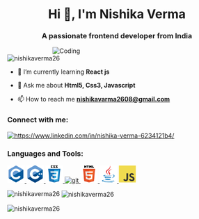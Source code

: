 <h1 align="center">Hi 👋, I'm Nishika Verma</h1>
<h3 align="center">A passionate frontend developer from India</h3>
<img align="right" alt="Coding" width="400"src="https://user-images.githubusercontent.com/125440375/219616014-e584f0da-3c1f-431f-8d1c-46c1b38bf6f2.png">
<p align="left"> <img src="https://komarev.com/ghpvc/?username=nishikaverma26&label=Profile%20views&color=0e75b6&style=flat" alt="nishikaverma26" /> </p>

- 🌱 I’m currently learning **React js**

- 💬 Ask me about **Html5, Css3, Javascript**

- 📫 How to reach me **nishikavarma2608@gmail.com**

<h3 align="left">Connect with me:</h3>
<p align="left">
<a href="https://linkedin.com/in/https://www.linkedin.com/in/nishika-verma-6234121b4/" target="blank"><img align="center" src="https://raw.githubusercontent.com/rahuldkjain/github-profile-readme-generator/master/src/images/icons/Social/linked-in-alt.svg" alt="https://www.linkedin.com/in/nishika-verma-6234121b4/" height="30" width="40" /></a>
</p>

<h3 align="left">Languages and Tools:</h3>
<p align="left"> <a href="https://www.cprogramming.com/" target="_blank" rel="noreferrer"> <img src="https://raw.githubusercontent.com/devicons/devicon/master/icons/c/c-original.svg" alt="c" width="40" height="40"/> </a> <a href="https://www.w3schools.com/cpp/" target="_blank" rel="noreferrer"> <img src="https://raw.githubusercontent.com/devicons/devicon/master/icons/cplusplus/cplusplus-original.svg" alt="cplusplus" width="40" height="40"/> </a> <a href="https://www.w3schools.com/css/" target="_blank" rel="noreferrer"> <img src="https://raw.githubusercontent.com/devicons/devicon/master/icons/css3/css3-original-wordmark.svg" alt="css3" width="40" height="40"/> </a> <a href="https://git-scm.com/" target="_blank" rel="noreferrer"> <img src="https://www.vectorlogo.zone/logos/git-scm/git-scm-icon.svg" alt="git" width="40" height="40"/> </a> <a href="https://www.w3.org/html/" target="_blank" rel="noreferrer"> <img src="https://raw.githubusercontent.com/devicons/devicon/master/icons/html5/html5-original-wordmark.svg" alt="html5" width="40" height="40"/> </a> <a href="https://www.java.com" target="_blank" rel="noreferrer"> <img src="https://raw.githubusercontent.com/devicons/devicon/master/icons/java/java-original.svg" alt="java" width="40" height="40"/> </a> <a href="https://developer.mozilla.org/en-US/docs/Web/JavaScript" target="_blank" rel="noreferrer"> <img src="https://raw.githubusercontent.com/devicons/devicon/master/icons/javascript/javascript-original.svg" alt="javascript" width="40" height="40"/> </a> </p>

<p><img align="left" src="https://github-readme-stats.vercel.app/api/top-langs?username=nishikaverma26&show_icons=true&locale=en&layout=compact" alt="nishikaverma26" /></p>

<p>&nbsp;<img align="center" src="https://github-readme-stats.vercel.app/api?username=nishikaverma26&show_icons=true&locale=en" alt="nishikaverma26" /></p>

<p><img align="center" src="https://github-readme-streak-stats.herokuapp.com/?user=nishikaverma26&" alt="nishikaverma26" /></p>
